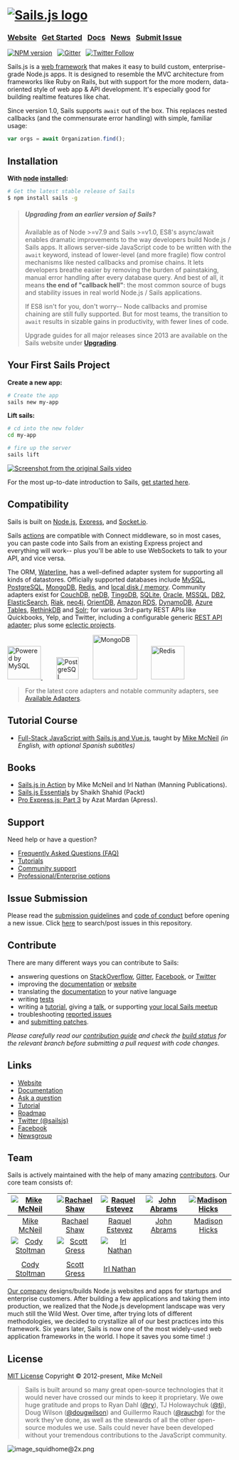 # [![Sails.js logo](http://balderdashy.github.io/sails/images/logo.png "Sails.js")](http://sailsjs.com)

### [Website](https://sailsjs.com/)  &nbsp; [Get Started](https://sailsjs.com/get-started) &nbsp;  [Docs](http://sailsjs.com/documentation)  &nbsp; [News](http://twitter.com/sailsjs) &nbsp; [Submit Issue](http://sailsjs.com/bugs)

[![NPM version](https://badge.fury.io/js/sails.svg)](http://badge.fury.io/js/sails) &nbsp; [![Gitter](https://badges.gitter.im/Join%20Chat.svg)](https://gitter.im/balderdashy/sails)  &nbsp; [![Twitter Follow](https://img.shields.io/twitter/follow/sailsjs.svg?style=social&maxAge=3600)](https://twitter.com/sailsjs)

Sails.js is a [web framework](http://sailsjs.com/whats-that) that makes it easy to build custom, enterprise-grade Node.js apps. It is designed to resemble the MVC architecture from frameworks like Ruby on Rails, but with support for the more modern, data-oriented style of web app & API development. It's especially good for building realtime features like chat.

Since version 1.0, Sails supports `await` out of the box.  This replaces nested callbacks (and the commensurate error handling) with simple, familiar usage:

```javascript
var orgs = await Organization.find();
```


## Installation &nbsp;
**With [node](http://nodejs.org) [installed](http://nodejs.org/en/download):**
```sh
# Get the latest stable release of Sails
$ npm install sails -g
```

> ##### Upgrading from an earlier version of Sails?
>
> Available as of Node >=v7.9 and Sails >=v1.0, ES8's async/await enables dramatic improvements to the way developers build Node.js / Sails apps.  It allows server-side JavaScript code to be written with the `await` keyword, instead of lower-level (and more fragile) flow control mechanisms like nested callbacks and promise chains.  It lets developers breathe easier by removing the burden of painstaking, manual error handling after every database query.  And best of all, it means **the end of "callback hell"**: the most common source of bugs and stability issues in real world Node.js / Sails applications.
> 
> If ES8 isn't for you, don't worry-- Node callbacks and promise chaining are still fully supported.  But for most teams, the transition to `await` results in sizable gains in productivity, with fewer lines of code.
>
> Upgrade guides for all major releases since 2013 are available on the Sails website under [**Upgrading**](http://sailsjs.com/upgrading).


## Your First Sails Project

**Create a new app:**
```sh
# Create the app
sails new my-app
```

**Lift sails:**
```sh
# cd into the new folder
cd my-app

# fire up the server
sails lift
```

[![Screenshot from the original Sails video](http://i.imgur.com/Ii88jlhl.png)](https://sailsjs.com/get-started)

For the most up-to-date introduction to Sails, [get started here](https://sailsjs.com/get-started).

## Compatibility

Sails is built on [Node.js](http://nodejs.org/), [Express](http://expressjs.com/), and [Socket.io](http://socket.io/).

Sails [actions](http://sailsjs.com/documentation/concepts/actions-and-controllers) are compatible with Connect middleware, so in most cases, you can paste code into Sails from an existing Express project and everything will work-- plus you'll be able to use WebSockets to talk to your API, and vice versa.

The ORM, [Waterline](https://github.com/balderdashy/waterline), has a well-defined adapter system for supporting all kinds of datastores.  Officially supported databases include [MySQL](https://npmjs.com/package/sails-mysql), [PostgreSQL](https://npmjs.com/package/sails-postgresql), [MongoDB](https://npmjs.com/package/sails-mongo), [Redis](https://npmjs.com/package/sails-redis), and [local disk / memory](https://npmjs.com/package/sails-disk).
Community adapters exist for [CouchDB](https://github.com/search?q=sails+couch&nwo=codeswarm%2Fsails-couchdb-orm&search_target=global&ref=cmdform), [neDB](https://github.com/adityamukho/sails-nedb), [TingoDB](https://github.com/andyhu/sails-tingo), [SQLite](https://github.com/AndrewJo/sails-sqlite3/tree/0.10), [Oracle](https://github.com/search?utf8=%E2%9C%93&q=%22sails+oracle%22+OR+%22waterline+oracle%22&type=Repositories&ref=searchresults), [MSSQL](https://github.com/misterGF/sails-mssqlserver), [DB2](https://github.com/search?q=sails+db2&type=Repositories&ref=searchresults), [ElasticSearch](https://github.com/search?q=%28elasticsearch+AND+sails%29+OR+%28elasticsearch+AND+waterline%29+&type=Repositories&ref=searchresults), [Riak](https://github.com/search?q=sails+riak&type=Repositories&ref=searchresults),
[neo4j](https://www.npmjs.org/package/sails-neo4j), [OrientDB](https://github.com/appscot/sails-orientdb),
[Amazon RDS](https://github.com/TakenPilot/sails-rds), [DynamoDB](https://github.com/TakenPilot/sails-dynamodb), [Azure Tables](https://github.com/azuqua/sails-azuretables), [RethinkDB](https://github.com/gutenye/sails-rethinkdb) and [Solr](https://github.com/sajov/sails-solr); for various 3rd-party REST APIs like Quickbooks, Yelp, and Twitter, including a configurable generic [REST API adapter](https://github.com/zohararad/sails-rest); plus some [eclectic projects](https://www.youtube.com/watch?v=OmcQZD_LIAE).

<!-- Core adapter logos -->
<a target="_blank" href="http://www.mysql.com">
  <img width="75" src="http://www.mysql.com/common/logos/powered-by-mysql-125x64.png" alt="Powered by MySQL" title="sails-mysql: MySQL adapter for Sails"/>
</a>&nbsp; &nbsp; &nbsp; &nbsp;
<a target="_blank" href="http://www.postgresql.org/"><img width="50" title="PostgreSQL" src="http://i.imgur.com/OSlDDKv.png"/></a>&nbsp; &nbsp; &nbsp; &nbsp;
<a target="_blank" href="http://www.mongodb.org/"><img width="100" title="MongoDB" src="http://i.imgur.com/bC2j13z.png"/></a>&nbsp; &nbsp; &nbsp; &nbsp;
<a target="_blank" href="http://redis.io/"><img width="75" title="Redis" src="http://i.imgur.com/dozv0ub.jpg"/></a>&nbsp; &nbsp; &nbsp; &nbsp;
<!-- /core adapter logos -->

> For the latest core adapters and notable community adapters, see [Available Adapters](http://sailsjs.com/documentation/concepts/extending-sails/adapters/available-adapters).

## Tutorial Course
- [Full-Stack JavaScript with Sails.js and Vue.js](https://platzi.com/cursos/javascript-pro/), taught by [Mike McNeil](https://twitter.com/mikermcneil) _(in English, with optional Spanish subtitles)_


## Books
- [Sails.js in Action](https://www.manning.com/books/sails-js-in-action) by Mike McNeil and Irl Nathan (Manning Publications).
- [Sails.js Essentials](https://www.packtpub.com/web-development/sailsjs-essentials) by Shaikh Shahid (Packt)
- [Pro Express.js: Part 3](http://link.springer.com/chapter/10.1007%2F978-1-4842-0037-7_18) by Azat Mardan (Apress).

## Support
Need help or have a question?
- [Frequently Asked Questions (FAQ)](http://sailsjs.com/faq)
- [Tutorials](http://sailsjs.com/faq#?what-are-some-good-community-tutorials)
- [Community support](http://sailsjs.com/support)
- [Professional/Enterprise options](http://sailsjs.com/faq#?are-there-professional-support-options)


## Issue Submission
Please read the [submission guidelines](http://sailsjs.com/documentation/contributing/issue-contributions) and [code of conduct](http://sailsjs.com/documentation/contributing/code-of-conduct) before opening a new issue.  Click [here](https://github.com/balderdashy/sails/search?q=&type=Issues) to search/post issues in this repository.

## Contribute
There are many different ways you can contribute to Sails:
- answering questions on [StackOverflow](http://stackoverflow.com/questions/tagged/sails.js), [Gitter](https://gitter.im/balderdashy/sails), [Facebook](https://www.facebook.com/sailsjs), or [Twitter](https://twitter.com/search?f=tweets&vertical=default&q=%40sailsjs%20OR%20%23sailsjs%20OR%20sails.js%20OR%20sailsjs&src=typd)
- improving the [documentation](https://github.com/balderdashy/sails-docs#contributing-to-the-docs) or [website](https://github.com/balderdashy/www.sailsjs.com/issues)
- translating the [documentation](https://github.com/balderdashy/sails-docs/issues/580) to your native language
- writing [tests](https://github.com/balderdashy/sails/blob/master/test/README.md)
- writing a [tutorial](https://github.com/sails101/contribute-to-sails101), giving a [talk](https://speakerdeck.com/mikermcneil), or supporting [your local Sails meetup](https://www.meetup.com/find/?allMeetups=false&keywords=node.js&radius=Infinity&sort=default)
- troubleshooting [reported issues](http://sailsjs.com/bugs)
- and [submitting patches](http://sailsjs.com/documentation/contributing/code-submission-guidelines).

_Please carefully read our [contribution guide](http://sailsjs.com/documentation/contributing) and check the [build status](http://sailsjs.com/architecture) for the relevant branch before submitting a pull request with code changes._


## Links
- [Website](http://sailsjs.com/)
- [Documentation](http://sailsjs.com/documentation)
- [Ask a question](http://sailsjs.com/support)
- [Tutorial](https://platzi.com/cursos/javascript-pro/)
- [Roadmap](https://trello.com/b/s9zEnyG7/sails-v1)
- [Twitter (@sailsjs)](https://twitter.com/sailsjs)
- [Facebook](https://www.facebook.com/sailsjs)
- [Newsgroup](https://groups.google.com/forum/#!forum/sailsjs)

## Team
Sails is actively maintained with the help of many amazing [contributors](https://github.com/balderdashy/sails/graphs/contributors).  Our core team consists of:

[![Mike McNeil](https://www.gravatar.com/avatar/4b02a9d5780bdd282151f7f9b8a4d8de?s=144&d=identicon&rating=g)](http://twitter.com/mikermcneil) |  [![Rachael Shaw](https://avatars0.githubusercontent.com/u/3065949?v=3&s=144)](http://twitter.com/fancydoilies) |  [![Raquel Estevez](https://avatars0.githubusercontent.com/u/26884109?s=144&v=3)](https://github.com/raqem) |  [![John Abrams](https://avatars0.githubusercontent.com/u/32274602?s=144&v=3)](http://github.com/johnabrams7) |  [![Madison Hicks](https://avatars0.githubusercontent.com/u/16329366?s=144&v=3)](https://github.com/madisonhicks) |  
:---:|:---:|:---:|:---:|:---:
[Mike McNeil](http://github.com/mikermcneil) | [Rachael Shaw](https://github.com/rachaelshaw) | [Raquel Estevez](https://github.com/raqem) | [John Abrams](http://github.com/johnabrams7) | [Madison Hicks](https://github.com/madisonhicks) |
[![Cody Stoltman](https://1.gravatar.com/avatar/368567acca0c5dfb9a4ff512c5c0c3fa?s=144)](http://twitter.com/particlebanana) | [![Scott Gress](https://0.gravatar.com/avatar/b74e07aa543552709bf546ca279c9c67?s=144)](http://twitter.com/sgress454) | [![Irl Nathan](https://www.gravatar.com/avatar/d350bea2bf2e54ad59e6e241f70b7648?s=144&d=identicon&rating=g)](http://twitter.com/irlnathan) |
|||
[Cody Stoltman](https://github.com/particlebanana) | [Scott Gress](https://github.com/sgress454) | [Irl Nathan](https://github.com/irlnathan) |


[Our company](https://sailsjs.com/about) designs/builds Node.js websites and apps for startups and enterprise customers. After building a few applications and taking them into production, we realized that the Node.js development landscape was very much still the Wild West. Over time, after trying lots of different methodologies, we decided to crystallize all of our best practices into this framework.  Six years later, Sails is now one of the most widely-used web application frameworks in the world. I hope it saves you some time! :)

## License

[MIT License](https://opensource.org/licenses/MIT)  Copyright © 2012-present, Mike McNeil

> Sails is built around so many great open-source technologies that it would never have crossed our minds to keep it proprietary.  We owe huge gratitude and props to Ryan Dahl ([@ry](https://github.com/ry)), TJ Holowaychuk ([@tj](https://github.com/tj)), Doug Wilson ([@dougwilson](https://github.com/dougwilson)) and Guillermo Rauch ([@rauchg](https://github.com/rauchg)) for the work they've done, as well as the stewards of all the other open-source modules we use.  Sails could never have been developed without your tremendous contributions to the JavaScript community.

![image_squidhome@2x.png](http://sailsjs.com/images/bkgd_squiddy.png)
